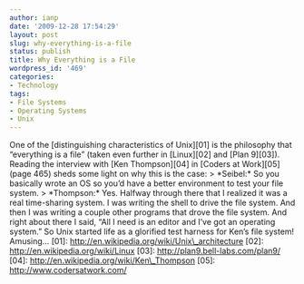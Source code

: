 ```yaml
---
author: ianp
date: '2009-12-28 17:54:29'
layout: post
slug: why-everything-is-a-file
status: publish
title: Why Everything is a File
wordpress_id: '469'
categories:
- Technology
tags:
- File Systems
- Operating Systems
- Unix
---
```


One of the [distinguishing characteristics of Unix][01] is the
philosophy that “everything is a file” (taken even further in
[Linux][02] and [Plan 9][03]). Reading the interview with [Ken
Thompson][04] in [Coders at Work][05] (page 465) sheds some light on why
this is the case: \> \*Seibel:\* So you basically wrote an OS so you’d
have a better environment to test your file system. \> \*Thompson:\*
Yes. Halfway through there that I realized it was a real time-sharing
system. I was writing the shell to drive the file system. And then I was
writing a couple other programs that drove the file system. And right
about there I said, “All I need is an editor and I’ve got an operating
system.” So Unix started life as a glorified test harness for Ken’s file
system! Amusing… [01]: http://en.wikipedia.org/wiki/Unix\_architecture
[02]: http://en.wikipedia.org/wiki/Linux [03]:
http://plan9.bell-labs.com/plan9/ [04]:
http://en.wikipedia.org/wiki/Ken\_Thompson [05]:
http://www.codersatwork.com/
